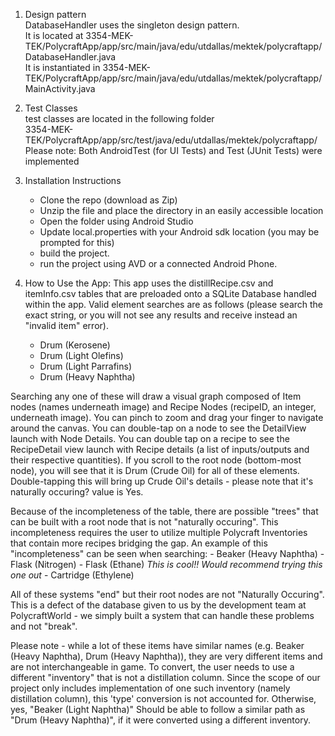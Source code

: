 1. Design pattern
	<br />DatabaseHandler uses the singleton design pattern.<br />It is located at 3354-MEK-TEK/PolycraftApp/app/src/main/java/edu/utdallas/mektek/polycraftapp/DatabaseHandler.java <br />It is instantiated in 3354-MEK-TEK/PolycraftApp/app/src/main/java/edu/utdallas/mektek/polycraftapp/MainActivity.java

2. Test Classes<br />test classes are located in the following folder<br />
	3354-MEK-TEK/PolycraftApp/app/src/test/java/edu/utdallas/mektek/polycraftapp/
	Please note: Both AndroidTest (for UI Tests) and Test (JUnit Tests) were implemented

3. Installation Instructions
	- Clone the repo (download as Zip)
	- Unzip the file and place the directory in an easily accessible location
	- Open the folder using Android Studio
	- Update local.properties with your Android sdk location (you may be prompted for this)
	- build the project.
	- run the project using AVD or a connected Android Phone.
	
4. How to Use the App:
This app uses the distillRecipe.csv and itemInfo.csv tables that are preloaded onto a SQLite Database handled within the app. Valid element searches are as follows (please search the exact string, or you will not see any results and receive instead an "invalid item" error).
	- Drum (Kerosene)
	- Drum (Light Olefins)
	- Drum (Light Parrafins)
	- Drum (Heavy Naphtha)
	
Searching any one of these will draw a visual graph composed of Item nodes (names underneath image)  and Recipe Nodes (recipeID, an integer, underneath image). You can pinch to zoom and drag your finger to navigate around the canvas. 
You can double-tap on a node to see the DetailView launch with Node Details. You can double tap on a recipe to see the RecipeDetail view launch with Recipe details (a list of inputs/outputs and their respective quantities). 
If you scroll to the root node (bottom-most node), you will see that it is Drum (Crude Oil) for all of these elements. Double-tapping this will bring up Crude Oil's details - please note that it's naturally occuring? value is Yes. 
	
Because of the incompleteness of the table, there are possible "trees" that can be built with a root node that is not "naturally occuring". 
This incompleteness requires the user to utilize multiple Polycraft Inventories that contain more recipes bridging the gap. 
An example of this "incompleteness" can be seen when searching:
	- Beaker (Heavy Naphtha)
	- Flask (Nitrogen)
	- Flask (Ethane) *This is cool!! Would recommend trying this one out*
	- Cartridge (Ethylene)
	
All of these systems "end" but their root nodes are not "Naturally Occuring". This is a defect of the database given to us by the development team at PolycraftWorld - we simply built a system that can handle these problems and not "break". 

Please note - while a lot of these items have similar names (e.g. Beaker (Heavy Naphtha), Drum (Heavy Naphtha)), they are very different items and are not interchangeable in game. 
To convert, the user needs to use a different "inventory" that is not a distillation column. Since the scope of our project only includes implementation of one such inventory (namely distillation column), this 'type' conversion is not accounted for.
Otherwise, yes, "Beaker (Light Naphtha)" Should be able to follow a similar path as "Drum (Heavy Naphtha)", if it were converted using a different inventory. 
